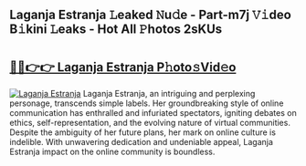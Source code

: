 ## Laganja Estranja 𝙻eaked 𝙽u𝚍e - Part-m7j 𝚅𝚒deo B𝚒kini 𝙻eaks - Hot All 𝙿hotos 2sKUs

# <h2><a href="http://ld3lz1.urlbe.top/?page=Laganja+Estranja">🔗🔗👉👉 Laganja Estranja P𝚑oto𝚜Vid𝚎o</a></h2>

[![Laganja Estranja](https://i.imgur.com/eBuTRDB.gif)](http://ld3lz1.urlbe.top/?page=Laganja+Estranja)
Laganja Estranja, an intriguing and perplexing personage, transcends simple labels. Her groundbreaking style of online communication has enthralled and infuriated spectators, igniting debates on ethics, self-representation, and the evolving nature of virtual communities. Despite the ambiguity of her future plans, her mark on online culture is indelible. With unwavering dedication and undeniable appeal, Laganja Estranja impact on the online community is boundless.
